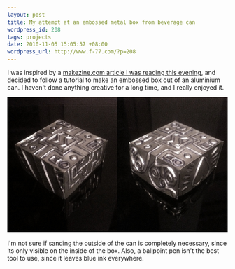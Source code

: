 ```yaml
---
layout: post
title: My attempt at an embossed metal box from beverage can
wordpress_id: 208
tags: projects
date: 2010-11-05 15:05:57 +08:00
wordpress_url: http://www.f-77.com/?p=208
---
```

I was inspired by a <a href="http://blog.makezine.com/archive/2010/11/how-to_embossed_metal_box_from_beve.html">makezine.com article I was reading this evening</a>, and decided to follow a tutorial to make an embossed box out of an aluminium can. I haven't done anything creative for a long time, and I really enjoyed it.

<a href="/images/posts/2010/11/box-small.jpg">
<img src="/images/posts/2010/11/box-small.jpg" alt="Embossed Aluminium Box" title="Embossed Aluminium Box" class="aligncenter size-full wp-image-209" width="592px" />
</a>

I'm not sure if sanding the outside of the can is completely necessary, since its only visible on the inside of the box. Also, a ballpoint pen isn't the best tool to use, since it leaves blue ink everywhere.

